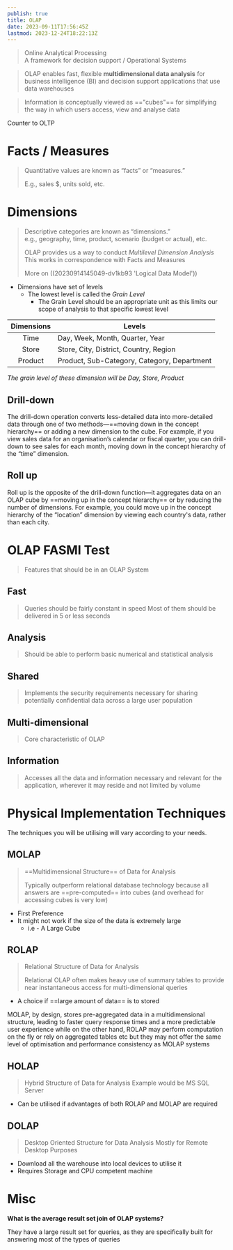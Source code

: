 ```yaml
---
publish: true
title: OLAP
date: 2023-09-11T17:56:45Z
lastmod: 2023-12-24T18:22:13Z
---
```


> Online Analytical Processing  
> A framework for decision support / Operational Systems

> OLAP enables fast, flexible **multidimensional data analysis** for business intelligence (BI) and decision support applications that use data warehouses

> Information is conceptually viewed as ==&quot;cubes&quot;== for simplifying the way in which users access, view and analyse data

Counter to OLTP

# Facts / Measures

> Quantitative values are known as “facts” or “measures.”
> 
> E.g., sales $, units sold, etc.

# Dimensions

> Descriptive categories are known as “dimensions.”  
> e.g., geography, time, product, scenario (budget or actual), etc.
> 
> OLAP provides us a way to conduct *Multilevel Dimension Analysis*  
> This works in correspondence with Facts and Measures
> 
> More on ((20230914145049-dv1kb93 'Logical Data Model'))

- Dimensions have set of levels
  - The lowest level is called the *Grain Level*
    - The Grain Level should be an appropriate unit as this limits our scope of analysis to that specific lowest level

|Dimensions|Levels|
| :----------: | ---------------------------------------------|
|Time|Day, Week, Month, Quarter, Year|
|Store|Store, City, District, Country, Region|
|Product|Product, Sub-Category, Category, Department|

*The grain level of these dimension will be Day, Store, Product*

## Drill-down

The drill-down operation converts less-detailed data into more-detailed data through one of two methods—==moving down in the concept hierarchy== or adding a new dimension to the cube. For example, if you view sales data for an organisation’s calendar or fiscal quarter, you can drill-down to see sales for each month, moving down in the concept hierarchy of the “time” dimension.

## Roll up

Roll up is the opposite of the drill-down function—it aggregates data on an OLAP cube by ==moving up in the concept hierarchy== or by reducing the number of dimensions. For example, you could move up in the concept hierarchy of the “location” dimension by viewing each country's data, rather than each city.

# OLAP FASMI Test

> Features that should be in an OLAP System

## Fast

> Queries should be fairly constant in speed
> Most of them should be delivered in 5 or less seconds

## Analysis

> Should be able to perform basic numerical and statistical analysis

## Shared

> Implements the security requirements necessary for sharing potentially confidential data across a large user population

## Multi-dimensional

> Core characteristic of OLAP

## Information

> Accesses all the data and information necessary and relevant for the application, wherever it may reside and not limited by volume

# Physical Implementation Techniques

The techniques you will be utilising will vary according to your needs.

## MOLAP

> ==Multidimensional Structure== of Data for Analysis
> 
> Typically outperform relational database technology because all answers are ==pre-computed== into cubes (and overhead for accessing cubes is very low)

- First Preference
- It might not work if the size of the data is extremely large
  - i.e - A Large Cube

## ROLAP

> Relational Structure of Data for Analysis
> 
> Relational OLAP often makes heavy use of summary tables to provide near instantaneous access for multi-dimensional queries

- A choice if ==large amount of data== is to stored

MOLAP, by design, stores pre-aggregated data in a multidimensional structure, leading to faster query response times and a more predictable user experience while on the other hand, ROLAP may perform computation on the fly or rely on aggregated tables etc but they may not offer the same level of optimisation and performance consistency as MOLAP systems

## HOLAP

> Hybrid Structure of Data for Analysis
> Example would be MS SQL Server

- Can be utilised if advantages of both ROLAP and MOLAP are required

## DOLAP

> Desktop Oriented Structure for Data Analysis
> Mostly for Remote Desktop Purposes

- Download all the warehouse into local devices to utilise it
- Requires Storage and CPU competent machine

# Misc

**What is the average result set join of OLAP systems?**

They have a large result set for queries, as they are specifically built for answering most of the types of queries
